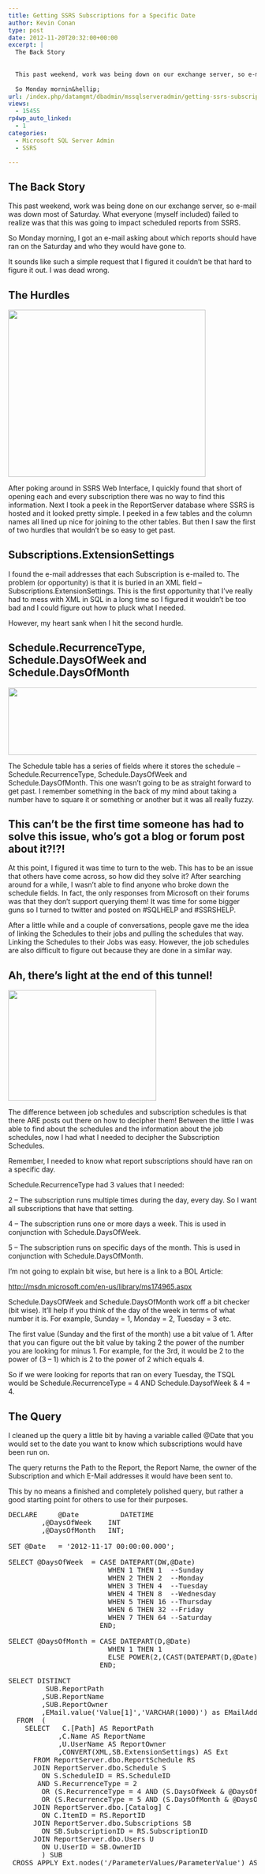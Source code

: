 ```yaml
---
title: Getting SSRS Subscriptions for a Specific Date
author: Kevin Conan
type: post
date: 2012-11-20T20:32:00+00:00
excerpt: |
  The Back Story
  
  
  This past weekend, work was being down on our exchange server, so e-mail was down most of Saturday.  What everyone (myself included) failed to realise was that this was going to impact scheduled reports from SSRS.
  
  So Monday mornin&hellip;
url: /index.php/datamgmt/dbadmin/mssqlserveradmin/getting-ssrs-subscriptions-for-a/
views:
  - 15455
rp4wp_auto_linked:
  - 1
categories:
  - Microsoft SQL Server Admin
  - SSRS

---
```

## The Back Story

This past weekend, work was being done on our exchange server, so e-mail was down most of Saturday. What everyone (myself included) failed to realize was that this was going to impact scheduled reports from SSRS.

So Monday morning, I got an e-mail asking about which reports should have ran on the Saturday and who they would have gone to.

It sounds like such a simple request that I figured it couldn&#8217;t be that hard to figure it out. I was dead wrong. 

## The Hurdles

<div class="image_block">
  <a href="/wp-content/uploads/users/kconan/hurdles.jpg?mtime=1353450411"><img alt="" src="/wp-content/uploads/users/kconan/hurdles.jpg?mtime=1353450411" width="400" height="338" /></a>
</div>

After poking around in SSRS Web Interface, I quickly found that short of opening each and every subscription there was no way to find this information. Next I took a peek in the ReportServer database where SSRS is hosted and it looked pretty simple. I peeked in a few tables and the column names all lined up nice for joining to the other tables. But then I saw the first of two hurdles that wouldn&#8217;t be so easy to get past.

## Subscriptions.ExtensionSettings

I found the e-mail addresses that each Subscription is e-mailed to. The problem (or opportunity) is that it is buried in an XML field &#8211; Subscriptions.ExtensionSettings. This is the first opportunity that I&#8217;ve really had to mess with XML in SQL in a long time so I figured it wouldn&#8217;t be too bad and I could figure out how to pluck what I needed.

However, my heart sank when I hit the second hurdle. 

## Schedule.RecurrenceType, Schedule.DaysOfWeek and Schedule.DaysOfMonth

<div class="image_block">
  <a href="/wp-content/uploads/users/kconan/SSRS_Schedule.JPG?mtime=1353450271"><img alt="" src="/wp-content/uploads/users/kconan/SSRS_Schedule.JPG?mtime=1353450271" width="505" height="136" /></a>
</div>

The Schedule table has a series of fields where it stores the schedule &#8211; Schedule.RecurrenceType, Schedule.DaysOfWeek and Schedule.DaysOfMonth. This one wasn&#8217;t going to be as straight forward to get past. I remember something in the back of my mind about taking a number have to square it or something or another but it was all really fuzzy.

## This can&#8217;t be the first time someone has had to solve this issue, who&#8217;s got a blog or forum post about it?!?!

At this point, I figured it was time to turn to the web. This has to be an issue that others have come across, so how did they solve it? After searching around for a while, I wasn&#8217;t able to find anyone who broke down the schedule fields. In fact, the only responses from Microsoft on their forums was that they don&#8217;t support querying them! It was time for some bigger guns so I turned to twitter and posted on #SQLHELP and #SSRSHELP. 

After a little while and a couple of conversations, people gave me the idea of linking the Schedules to their jobs and pulling the schedules that way. Linking the Schedules to their Jobs was easy. However, the job schedules are also difficult to figure out because they are done in a similar way.

## Ah, there&#8217;s light at the end of this tunnel!

<div class="image_block">
  <a href="/wp-content/uploads/users/kconan/tunnel.jpg?mtime=1353450579"><img alt="" src="/wp-content/uploads/users/kconan/tunnel.jpg?mtime=1353450579" width="300" height="224" /></a>
</div>

The difference between job schedules and subscription schedules is that there ARE posts out there on how to decipher them! Between the little I was able to find about the schedules and the information about the job schedules, now I had what I needed to decipher the Subscription Schedules.

Remember, I needed to know what report subscriptions should have ran on a specific day.

Schedule.RecurrenceType had 3 values that I needed:

2 &#8211; The subscription runs multiple times during the day, every day. So I want all subscriptions that have that setting.
  
4 &#8211; The subscription runs one or more days a week. This is used in conjunction with Schedule.DaysOfWeek.
  
5 &#8211; The subscription runs on specific days of the month. This is used in conjunction with Schedule.DaysOfMonth.

I&#8217;m not going to explain bit wise, but here is a link to a BOL Article:

<http://msdn.microsoft.com/en-us/library/ms174965.aspx>

Schedule.DaysOfWeek and Schedule.DaysOfMonth work off a bit checker (bit wise). It&#8217;ll help if you think of the day of the week in terms of what number it is. For example, Sunday = 1, Monday = 2, Tuesday = 3 etc.

The first value (Sunday and the first of the month) use a bit value of 1. After that you can figure out the bit value by taking 2 the power of the number you are looking for minus 1. For example, for the 3rd, it would be 2 to the power of (3 &#8211; 1) which is 2 to the power of 2 which equals 4.

So if we were looking for reports that ran on every Tuesday, the TSQL would be Schedule.RecurrenceType = 4 AND Schedule.DaysofWeek & 4 = 4.

## The Query

I cleaned up the query a little bit by having a variable called @Date that you would set to the date you want to know which subscriptions would have been run on.

The query returns the Path to the Report, the Report Name, the owner of the Subscription and which E-Mail addresses it would have been sent to.

This by no means a finished and completely polished query, but rather a good starting point for others to use for their purposes.

<pre>DECLARE	 @Date			DATETIME
		,@DaysOfWeek	INT
		,@DaysOfMonth	INT;
		
SET @Date	= '2012-11-17 00:00:00.000';

SELECT @DaysOfWeek	= CASE DATEPART(DW,@Date)
						WHEN 1 THEN 1  --Sunday
						WHEN 2 THEN 2  --Monday
						WHEN 3 THEN 4  --Tuesday
						WHEN 4 THEN 8  --Wednesday
						WHEN 5 THEN 16 --Thursday
						WHEN 6 THEN 32 --Friday
						WHEN 7 THEN 64 --Saturday
					  END;		
						
SELECT @DaysOfMonth	= CASE DATEPART(D,@Date)
						WHEN 1 THEN 1
						ELSE POWER(2,(CAST(DATEPART(D,@Date) AS INT) - 1))
					  END;
					  
SELECT DISTINCT
		 SUB.ReportPath
		,SUB.ReportName
		,SUB.ReportOwner
		,EMail.value('Value[1]','VARCHAR(1000)') as EMailAddresses		
  FROM	(
	SELECT 	 C.[Path] AS ReportPath
			,C.Name AS ReportName
			,U.UserName AS ReportOwner
			,CONVERT(XML,SB.ExtensionSettings) AS Ext
	  FROM ReportServer.dbo.ReportSchedule RS
	  JOIN ReportServer.dbo.Schedule S 
	    ON S.ScheduleID = RS.ScheduleID
	   AND S.RecurrenceType = 2
	    OR (S.RecurrenceType = 4 AND (S.DaysOfWeek &amp; @DaysOfWeek = @DaysOfWeek))
	    OR (S.RecurrenceType = 5 AND (S.DaysOfMonth &amp; @DaysOfMonth = @DaysOfMonth))
	  JOIN ReportServer.dbo.[Catalog] C 
	    ON C.ItemID = RS.ReportID
	  JOIN ReportServer.dbo.Subscriptions SB 
	    ON SB.SubscriptionID = RS.SubscriptionID
	  JOIN ReportServer.dbo.Users U 
	    ON U.UserID = SB.OwnerID
		) SUB
 CROSS APPLY Ext.nodes('/ParameterValues/ParameterValue') AS SubEMail(EMail) WHERE 	EMail.value('Value[1]','VARCHAR(1000)') LIKE '%[^ ]@%';</pre>